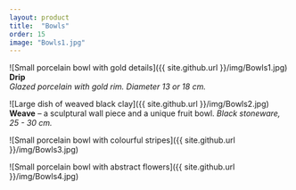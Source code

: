 ```yaml
---
layout: product
title:  "Bowls"
order: 15
image: "Bowls1.jpg"
---
```



![Small porcelain bowl with gold details]({{ site.github.url }}/img/Bowls1.jpg)
**Drip**  
*Glazed porcelain with gold rim. Diameter 13 or 18 cm.*


![Large dish of weaved black clay]({{ site.github.url }}/img/Bowls2.jpg)
**Weave** – a sculptural wall piece and a unique fruit bowl.
*Black stoneware, 25 - 30 cm.*

![Small porcelain bowl with colourful stripes]({{ site.github.url }}/img/Bowls3.jpg)

![Small porcelain bowl with abstract flowers]({{ site.github.url }}/img/Bowls4.jpg)
